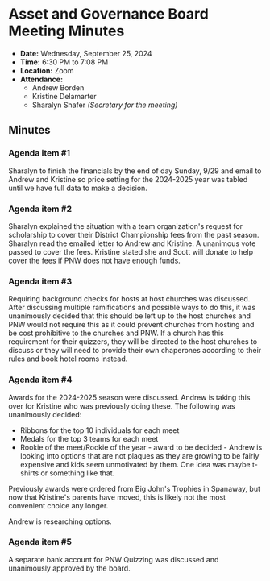 # Asset and Governance Board Meeting Minutes

- **Date:** Wednesday, September 25, 2024
- **Time:** 6:30 PM to 7:08 PM
- **Location:** Zoom
- **Attendance:**
    - Andrew Borden
    - Kristine Delamarter
    - Sharalyn Shafer *(Secretary for the meeting)*

## Minutes

### Agenda item #1

Sharalyn to finish the financials by the end of day Sunday, 9/29 and email to Andrew and Kristine so price setting for the 2024-2025 year was tabled until we have full data to make a decision.

### Agenda item #2

Sharalyn explained the situation with a team organization's request for scholarship to cover their District Championship fees from the past season. Sharalyn read the emailed letter to Andrew and Kristine. A unanimous vote passed to cover the fees. Kristine stated she and Scott will donate to help cover the fees if PNW does not have enough funds.

### Agenda item #3

Requiring background checks for hosts at host churches was discussed. After discussing multiple ramifications and possible ways to do this, it was unanimously decided that this should be left up to the host churches and PNW would not require this as it could prevent churches from hosting and be cost prohibitive to the churches and PNW. If a church has this requirement for their quizzers, they will be directed to the host churches to discuss or they will need to provide their own chaperones according to their rules and book hotel rooms instead.

### Agenda item #4

Awards for the 2024-2025 season were discussed. Andrew is taking this over for Kristine who was previously doing these. The following was unanimously decided:

- Ribbons for the top 10 individuals for each meet
- Medals for the top 3 teams for each meet
- Rookie of the meet/Rookie of the year - award to be decided - Andrew is looking into options that are not plaques as they are growing to be fairly expensive and kids seem unmotivated by them. One idea was maybe t-shirts or something like that.

Previously awards were ordered from Big John's Trophies in Spanaway, but now that Kristine's parents have moved, this is likely not the most convenient choice any longer.

Andrew is researching options.

### Agenda item #5

A separate bank account for PNW Quizzing was discussed and unanimously approved by the board.

